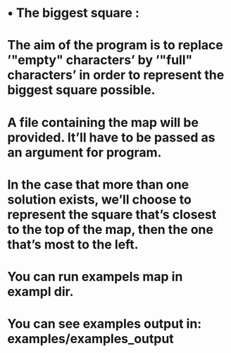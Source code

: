 #    • The biggest square :

# The aim of the program is to replace ’"empty" characters’ by ’"full" characters’ in order to represent the biggest square possible.
# A file containing the map will be provided. It’ll have to be passed as an argument for program.

# In the case that more than one solution exists, we’ll choose to represent the square that’s closest to the top of the map, then the one that’s most to the  left.

# You can run exampels map in exampl dir.
# You can see examples output in: examples/examples_output
